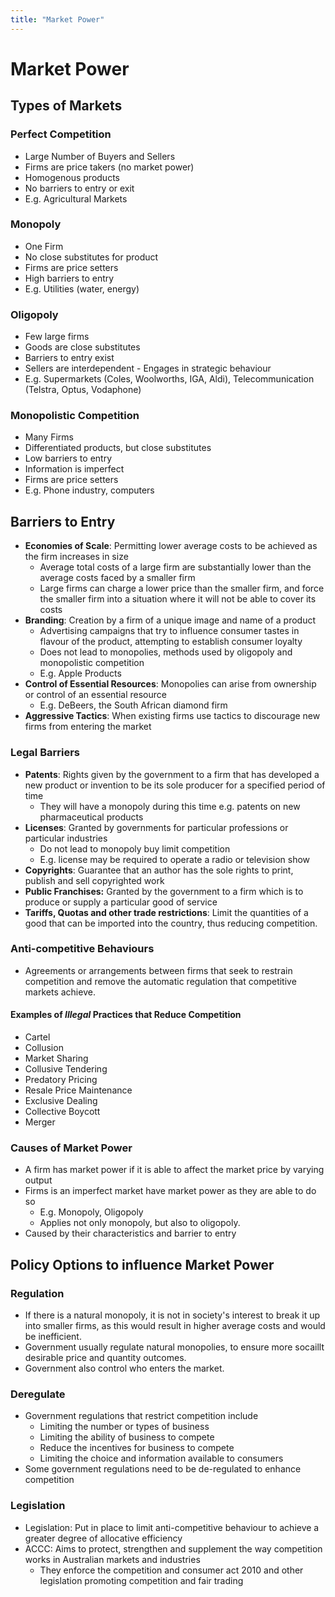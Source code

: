 ```yaml
---
title: "Market Power"
---
```


# Market Power

## Types of Markets

### Perfect Competition
- Large Number of Buyers and Sellers
- Firms are price takers (no market power)
- Homogenous products
- No barriers to entry or exit
- E.g. Agricultural Markets

### Monopoly
- One Firm
- No close substitutes for product
- Firms are price setters
- High barriers to entry
- E.g. Utilities (water, energy)

### Oligopoly
- Few large firms
- Goods are close substitutes
- Barriers to entry exist
- Sellers are interdependent - Engages in strategic behaviour
- E.g. Supermarkets (Coles, Woolworths, IGA, Aldi), Telecommunication (Telstra, Optus, Vodaphone)

### Monopolistic Competition
- Many Firms
- Differentiated products, but close substitutes
- Low barriers to entry
- Information is imperfect
- Firms are price setters
- E.g. Phone industry, computers

## Barriers to Entry
- **Economies of Scale**: Permitting lower average costs to be achieved as the firm increases in size
	- Average total costs of a large firm are substantially lower than the average costs faced by a smaller firm
	- Large firms can charge a lower price than the smaller firm, and force the smaller firm into a situation where it will not be able to cover its costs
- **Branding**: Creation by a firm of a unique image and name of a product
	- Advertising campaigns that try to influence consumer tastes in flavour of the product, attempting to establish consumer loyalty
	- Does not lead to monopolies, methods used by oligopoly and monopolistic competition
	- E.g. Apple Products
- **Control of Essential Resources**: Monopolies can arise from ownership or control of an essential resource
	- E.g. DeBeers, the South African diamond firm
- **Aggressive Tactics**: When existing firms use tactics to discourage new firms from entering the market


### Legal Barriers
- **Patents**: Rights given by the government to a firm that has developed a new product or invention to be its sole producer for a specified period of time
	- They will have a monopoly during this time e.g. patents on new pharmaceutical products
- **Licenses**: Granted by governments for particular professions or particular industries
	- Do not lead to monopoly buy limit competition
	- E.g. license may be required to operate a radio or television show
- **Copyrights**: Guarantee that an author has the sole rights to print, publish and sell copyrighted work
- **Public Franchises:** Granted by the government to a firm which is to produce or supply a particular good of service
- **Tariffs, Quotas and other trade restrictions**: Limit the quantities of a good that can be imported into the country, thus reducing competition.

### Anti-competitive Behaviours
- Agreements or arrangements between firms that seek to restrain competition and remove the automatic regulation that competitive markets achieve.

#### Examples of *Illegal* Practices that Reduce Competition
- Cartel
- Collusion
- Market Sharing
- Collusive Tendering
- Predatory Pricing
- Resale Price Maintenance
- Exclusive Dealing
- Collective Boycott
- Merger


### Causes of Market Power
- A firm has market power if it is able to affect the market price by varying output
- Firms is an imperfect market have market power as they are able to do so
	- E.g. Monopoly, Oligopoly
	- Applies not only monopoly, but also to oligopoly.
- Caused by their characteristics and barrier to entry


## Policy Options to influence Market Power

### Regulation
- If there is a natural monopoly, it is not in society's interest to break it up into smaller firms, as this would result in higher average costs and would be inefficient.
- Government usually regulate natural monopolies, to ensure more socaillt desirable price and quantity outcomes.
- Government also control who enters the market.

### Deregulate
- Government regulations that restrict competition include
	- Limiting the number or types of business
	- Limiting the ability of business to compete
	- Reduce the incentives for business to compete
	- Limiting the choice and information available to consumers
- Some government regulations need to be de-regulated to enhance competition

### Legislation
- Legislation: Put in place to limit anti-competitive behaviour to achieve a greater degree of allocative efficiency
- ACCC: Aims to protect, strengthen and supplement the way competition works in Australian markets and industries
	- They enforce the competition and consumer act 2010 and other legislation promoting competition and fair trading